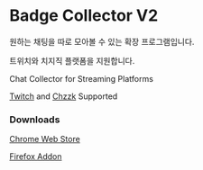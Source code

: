 # Badge Collector V2

원하는 채팅을 따로 모아볼 수 있는 확장 프로그램입니다.

트위치와 치지직 플랫폼을 지원합니다.

Chat Collector for Streaming Platforms

[Twitch] and [Chzzk] Supported

### Downloads

[Chrome Web Store]

[Firefox Addon]

[Twitch]: https://www.twitch.tv/
[Chzzk]: https://chzzk.naver.com/
[Chrome Web Store]: https://chromewebstore.google.com/detail/badge-collector/gbcdobpipglclbhabpkacoecddmopojp
[Firefox Addon]: https://addons.mozilla.org/ko/firefox/addon/twitch-badge-collector-v2/
